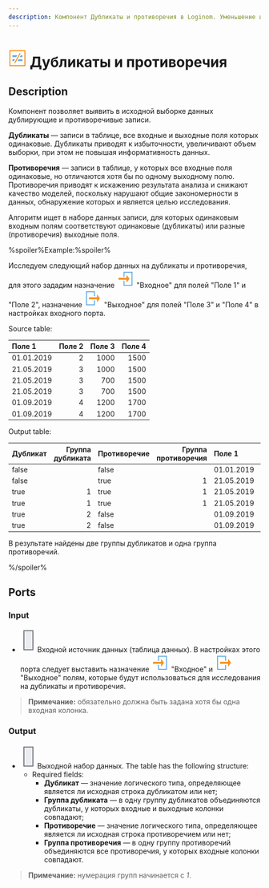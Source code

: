 ```yaml
---
description: Компонент Дубликаты и противоречия в Loginom. Уменьшение избыточности данных, повышение информативности данных, повышение качества моделей.
---
```

# ![](./../../images/icons/components/duplicates_default.svg) Дубликаты и противоречия

## Description

Компонент позволяет выявить в исходной выборке данных дублирующие и противоречивые записи.

**Дубликаты** — записи в таблице, все входные и выходные поля которых одинаковые. Дубликаты приводят к избыточности, увеличивают объем выборки, при этом не повышая информативность данных.

**Противоречия** — записи в таблице, у которых все входные поля одинаковые, но отличаются хотя бы по одному выходному полю. Противоречия приводят к искажению результата анализа и снижают качество моделей, поскольку нарушают общие закономерности в данных, обнаружение которых и является целью исследования.

Алгоритм ищет в наборе данных записи, для которых одинаковым входным полям соответствуют одинаковые (дубликаты) или разные (противоречия) выходные поля.

%spoiler%Example:%spoiler%

Исследуем следующий набор данных на дубликаты и противоречия, для этого зададим назначение ![](./../../images/icons/common/usage-types/active_default.svg) "Входное" для полей "Поле 1" и "Поле 2", назначение ![](./../../images/icons/common/usage-types/predicted_default.svg) "Выходное" для полей "Поле 3" и "Поле 4" в настройках входного порта.

Source table:

| Поле 1 | Поле 2 | Поле 3 | Поле 4 |
|:-----------|-------:|-------:|-------:|
| 01.01.2019 | 2 | 1000 | 1500 |
| 21.05.2019 | 3 | 1000 | 1500 |
| 21.05.2019 | 3 | 700 | 1500 |
| 21.05.2019 | 3 | 700 | 1500 |
| 01.09.2019 | 4 | 1200 | 1700 |
| 01.09.2019 | 4 | 1200 | 1700 |

Output table:

| Дубликат | Группа дубликата | Противоречие | Группа противоречия | Поле 1 | Поле 2 | Поле 3 | Поле 4 |
|:---|---:|:---|---:|:---|:---|---:|---:|
| false |   | false |   | 01.01.2019 | 2 | 1 000 | 1 500 |
| false |   | true | 1 | 21.05.2019 | 3 | 1 000 | 1 500 |
| true | 1 | true | 1 | 21.05.2019 | 3 | 700 | 1 500 |
| true | 1 | true | 1 | 21.05.2019 | 3 | 700 | 1 500 |
| true | 2 | false |   | 01.09.2019 | 4 | 1 200 | 1 700 |
| true | 2 | false |   | 01.09.2019 | 4 | 1 200 | 1 700 |

В результате найдены две группы дубликатов и одна группа противоречий.

%/spoiler%

## Ports

### Input

* ![](./../../images/icons/app/node/ports/inputs/table_inactive.svg) Входной источник данных (таблица данных). В настройках этого порта следует выставить назначение ![](./../../images/icons/common/usage-types/active_default.svg) "Входное" и ![](./../../images/icons/common/usage-types/predicted_default.svg) "Выходное" полям, которые будут использоваться для исследования на дубликаты и противоречия.

> **Примечание:** обязательно должна быть задана хотя бы одна входная колонка.

### Output

* ![](./../../images/icons/app/node/ports/inputs/table_inactive.svg) Выходной набор данных. The table has the following structure:
   * Required fields:
      * **Дубликат** — значение логического типа, определяющее является ли исходная строка дубликатом или нет;
      * **Группа дубликата** — в одну группу дубликатов объединяются дубликаты, у которых входные и выходные колонки совпадают;
      * **Противоречие** — значение логического типа, определяющее является ли исходная строка противоречием или нет;
      * **Группа противоречия** —  в одну группу противоречий объединяются все противоречия, у которых входные колонки совпадают.

> **Примечание:** нумерация групп начинается с *1*.
